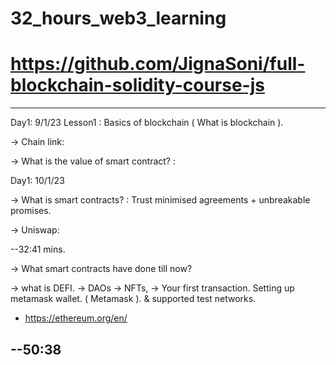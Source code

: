 # 32_hours_web3_learning
# https://github.com/JignaSoni/full-blockchain-solidity-course-js 
---------------
Day1: 9/1/23
Lesson1 : Basics of blockchain ( What is blockchain ).

-> Chain link: 

-> What is the value of smart contract? : 


Day1: 10/1/23

-> What is smart contracts? : Trust minimised agreements + unbreakable promises.

-> Uniswap: 

--32:41 mins.

-> What smart contracts have done till now?

-> what is DEFI.
-> DAOs
-> NFTs,
-> Your first transaction.
  Setting up metamask wallet. ( Metamask ). & supported test networks.
  
  * https://ethereum.org/en/ 
  
--50:38
---------------
